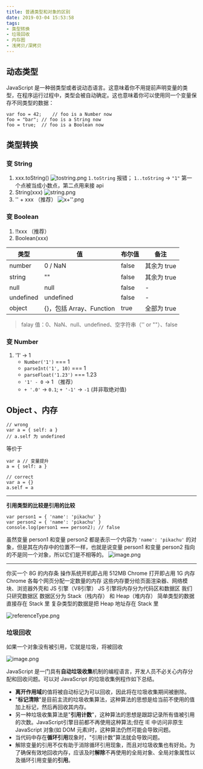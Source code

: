 ```yaml
---
title: 普通类型和对象的区别
date: 2019-03-04 15:53:58
tags: 
- 类型转换
- 垃圾回收
- 内存图
- 浅拷贝/深拷贝
---
```


## 动态类型
JavaScript 是一种弱类型或者说动态语言。这意味着你不用提前声明变量的类型，在程序运行过程中，类型会被自动确定。这也意味着你可以使用同一个变量保存不同类型的数据：
```
var foo = 42;    // foo is a Number now
foo = "bar"; // foo is a String now
foo = true;  // foo is a Boolean now
```
<!-- more -->

## 类型转换

### 变 String

1. xxx.toString()
  ![tostring.png](http://pntmc1hcw.bkt.clouddn.com/tostring.png)
  `1.toString` 报错；
  `1..toString` -> `"1"` 第一个点被当成小数点，第二点用来接 api
2. String(xxx)
  ![string.png](http://pntmc1hcw.bkt.clouddn.com/string.png)
3. '' + xxx （推荐）
  ![x+''.png](http://pntmc1hcw.bkt.clouddn.com/x+''.png)

### 变 Boolean

1. !!xxx （推荐）
2. Boolean(xxx)

| 类型 | 值 | 布尔值 | 备注 |
|------|----|--------|------|
| number | 0 / NaN | false | 其余为 true |
| string | "" | false | 其余为 true |
| null | null | false | - |
| undefined | undefined | false | - |
| object | {}，包括 Array、Function | true | 全部为 true |

> falay 值：0、NaN、null、undefined、空字符串（'' or ""）、false

### 变 Number

1. '1' -> 1
   - `Number('1')` === 1
   - `parseInt('1', 10)` === 1
   - `parseFloat('1.23')` === 1.23
   - `'1' - 0` -> 1 （推荐）
   - `+ '.0'` -> `0.1`; `+ '-1'` -> `-1` (并非取绝对值)

## Object 、内存

```
// wrong
var a = { self: a }
// a.self 为 undefined
```

等价于

```
var a // 变量提升
a = { self: a }
```

```
// correct
var a = {}
a.self = a
```

---

**引用类型的比较是引用的比较**
```
var person1 = { 'name': 'pikachu' }
var person2 = { 'name': 'pikachu' }
console.log(person1 === person2); // false
```
虽然变量 person1 和变量 person2 都是表示一个内容为 `'name': 'pikachu'` 的对象，但是其在内存中的位置不一样，也就是说变量 person1 和变量 person2 指向的不是同一个对象，所以它们是不相等的。
![image.png](http://pntmc1hcw.bkt.clouddn.com/compare.jpg)

---

你买一个 8G 的内存条
操作系统开机即占用 512MB
Chrome 打开即占用 1G 内存
Chrome 各每个网页分配一定数量的内存
这些内存要分给页面渲染器、网络模块、浏览器外壳和 JS 引擎（V8引擎）
JS 引擎将内存分为代码区和数据区
我们只研究数据区
数据区分为 Stack（栈内存） 和 Heap（堆内存）
简单类型的数据直接存在 Stack 里
复杂类型的数据是把 Heap 地址存在 Stack 里

![referenceType.png](http://pntmc1hcw.bkt.clouddn.com/referenceType.png)

### 垃圾回收

如果一个对象没有被引用，它就是垃圾，将被回收

![image.png](http://pntmc1hcw.bkt.clouddn.com/garbage.png)

JavaScript 是一门具有**自动垃圾收集**机制的编程语言，开发人员不必关心内存分配和回收问题。可以对 JavaScript 的垃圾收集例程作如下总结。
- **离开作用域**的值将被自动标记为可以回收，因此将在垃圾收集期间被删除。
- "**标记清除**"是目前主流的垃圾收集算法，这种算法的思想是给当前不使用的值加上标记，然后再回收其内存。
- 另一种垃圾收集算法是"**引用计数**"，这种算法的思想是跟踪记录所有值被引用的次数。JavaScript引擎目前都不再使用这种算法;但在 IE 中访问非原生 JavaScript 对象(如 DOM 元素)时，这种算法仍然可能会导致问题。
- 当代码中存在**循环引用**现象时，"引用计数"算法就会导致问题。
- 解除变量的引用不仅有助于消除循环引用现象，而且对垃圾收集也有好处。为了确保有效地回收内存，应该及时**解除**不再使用的全局对象、全局对象属性以及循环引用变量的**引用**。

<!-- ## 浅拷贝 VS 深拷贝

```
var a = 1
var b = a 
```
b 变不影响 a -> 深拷贝

基本类型（赋值）都是深拷贝

一般针对 Object 讨论 -->
